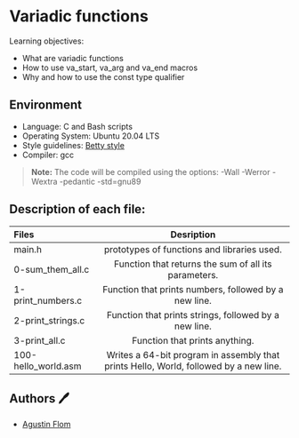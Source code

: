 # Variadic functions

Learning objectives:

* What are variadic functions
* How to use va_start, va_arg and va_end macros
* Why and how to use the const type qualifier

## Environment

* Language: C and Bash scripts
* Operating System: Ubuntu 20.04 LTS
* Style guidelines: [Betty style](https://github.com/holbertonschool/Betty/wiki)
* Compiler: gcc 
 > **Note:** The code will be compiled using the options: -Wall -Werror -Wextra -pedantic -std=gnu89

## Description of each file:

 | Files          |Desription
 |:----------------|:-------------------------------:|
 |main.h | prototypes of functions and libraries used.
 |0-sum_them_all.c |Function that returns the sum of all its parameters.
 |1-print_numbers.c |Function that prints numbers, followed by a new line.
 |2-print_strings.c |Function that prints strings, followed by a new line.
 |3-print_all.c |Function that prints anything.
 |100-hello_world.asm |Writes a 64-bit program in assembly that prints Hello, World, followed by a new line.

## Authors :pen:

 * [Agustin Flom](https://www.linkedin.com/in/agustin-f/)
